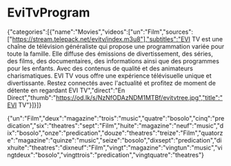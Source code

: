 # EviTvProgram
{"categories":[{"name":"Movies","videos":["un":"Film","sources":["https://stream.telepack.net/evitv/index.m3u8"],"subtitles":"EVI TV est une chaîne de télévision généraliste qui propose une programmation variée pour toute la famille. Elle diffuse des émissions de divertissement, des séries, des films, des documentaires, des informations ainsi que des programmes pour les enfants. Avec des contenus de qualité et des animateurs charismatiques. EVI TV vous offre une expérience télévisuelle unique et divertissante. Restez connectés avec l'actualité et profitez de moment de détente en regardant EVI TV","direct":"En Direct","thumb":"https://od.lk/s/NzNfODAzNDM1MTBf/evitvtree.jpg","title":"EVI TV"}]}]}



{"un":"Film","deux":"magazine":"trois":"music","quatre":"bosolo","cinq":"predication","six":"theatres":"sept":"Film","huite":"magazine":"neuf":"music","dix":"bosolo","onze":"predication","douze":"theatres":"treize":"Film","quatorze":"magazine":"quinze":"music","seize":"bosolo","dixsept":"predication","dixhuite":"theatres":"dixneuf":"Film","vingt":"magazine":"vingtun":"music","vingtdeux":"bosolo","vingttrois":"predication","vingtquatre":"theatres"}
